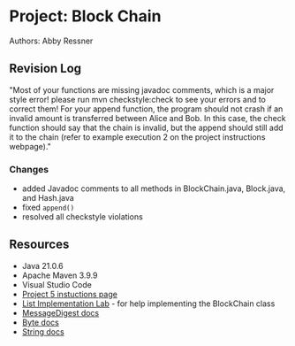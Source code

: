# Project: Block Chain

Authors: Abby Ressner

## Revision Log

"Most of your functions are missing javadoc comments, which is a major style error! please run mvn checkstyle:check to see your errors and to correct them!  For your append function, the program should not crash if an invalid amount is transferred between Alice and Bob. In this case, the check function should say that the chain is invalid, but the append should still add it to the chain (refer to example execution 2 on the project instructions webpage)."

### Changes

* added Javadoc comments to all methods in BlockChain.java, Block.java, and Hash.java
* fixed `append()`
* resolved all checkstyle violations

## Resources

* Java 21.0.6
* Apache Maven 3.9.9
* Visual Studio Code
* [Project 5 instuctions page](https://osera.cs.grinnell.edu/ttap/data-structures-labs/block-chain.html)
* [List Implementation Lab](https://osera.cs.grinnell.edu/ttap/data-structures-labs/list-implementation.html#list-implementation) - for help implementing the BlockChain class
* [MessageDigest docs](https://docs.oracle.com/javase/8/docs/api/java/security/MessageDigest.html)
* [Byte docs](https://docs.oracle.com/javase/8/docs/api/java/lang/Byte.html#toUnsignedInt-byte-)
* [String docs](https://docs.oracle.com/javase/8/docs/api/java/lang/String.html#format-java.lang.String-java.lang.Object...-)
